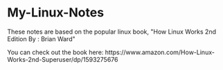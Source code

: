# My-Linux-Notes

<p>These notes are based on the popular linux book, "How Linux Works 2nd Edition By : Brian Ward"</p>
<p>You can check out the book here: <a>https://www.amazon.com/How-Linux-Works-2nd-Superuser/dp/1593275676</a></p>
